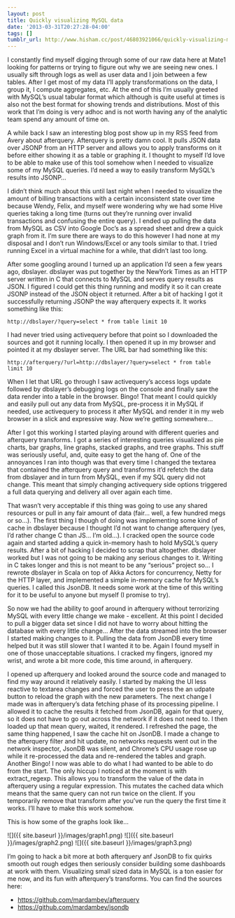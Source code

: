 ```yaml
---
layout: post
title: Quickly visualizing MySQL data
date: '2013-03-31T20:27:28-04:00'
tags: []
tumblr_url: http://www.hisham.cc/post/46803921066/quickly-visualizing-mysql-data
---
```

I constantly find myself digging through some of our raw data here at Mate1 looking for patterns or trying to figure out why we are seeing new ones. I usually sift through logs as well as user data and I join between a few tables. After I get most of my data I’ll apply transformations on the data, I group it, I compute aggregates, etc. At the end of this I’m usually greeted with MySQL’s usual tabular format which although is quite useful at times is also not the best format for showing trends and distributions. Most of this work that I’m doing is very adhoc and is not worth having any of the analytic team spend any amount of time on.

A while back I saw an interesting blog post show up in my RSS feed from Avery about afterquery. Afterquery is pretty damn cool. It pulls JSON data over JSONP from an HTTP server and allows you to apply transforms on it before either showing it as a table or graphing it. I thought to myself I’d love to be able to make use of this tool somehow when I needed to visualize some of my MySQL queries. I’d need a way to easily transform MySQL’s results into JSONP…

I didn’t think much about this until last night when I needed to visualize the amount of billing transactions with a certain inconsistent state over time because Wendy, Felix, and myself were wondering why we had some Hive queries taking a long time (turns out they’re running over invalid transactions and confusing the entire query). I ended up pulling the data from MySQL as CSV into Google Doc’s as a spread sheet and drew a quick graph from it. I’m sure there are ways to do this however I had none at my disposal and I don’t run Windows/Excel or any tools similar to that. I tried running Excel in a virtual machine for a while, that didn’t last too long.

After some googling around I turned up an application I’d seen a few years ago, dbslayer. dbslayer was put together by the NewYork Times as an HTTP server written in C that connects to MySQL and serves query results as JSON. I figured I could get this thing running and modify it so it can create JSONP instead of the JSON object it returned. After a bit of hacking I got it successfully returning JSONP the way afterquery expects it. It works something like this:

    http://dbslayer/?query=select * from table limit 10


I had never tried using activequery before that point so I downloaded the sources and got it running locally. I then opened it up in my browser and pointed it at my dbslayer server. The URL bar had something like this:

    http://afterquery/?url=http://dbslayer/?query=select * from table limit 10

When I let that URL go through I saw activequery’s access logs update followed by dbslayer’s debugging logs on the console and finally saw the data render into a table in the browser. Bingo! That meant I could quickly and easily pull out any data from MySQL, pre-process it in MySQL if needed, use activequery to process it after MySQL and render it in my web browser in a slick and expressive way. Now we’re getting somewhere…

After I got this working I started playing around with different queries and afterquery transforms. I got a series of interesting queries visualized as pie charts, bar graphs, line graphs, stacked graphs, and tree graphs. This stuff was seriously useful, and, quite easy to get the hang of. One of the annoyances I ran into though was that every time I changed the textarea that contained the afterquery query and transforms it’d refetch the data from dbslayer and in turn from MySQL, even if my SQL query did not change. This meant that simply changing activequery side options triggered a full data querying and delivery all over again each time.

That wasn’t very acceptable if this thing was going to use any shared resources or pull in any fair amount of data (fair… well, a few hundred megs or so…). The first thing I though of doing was implementing some kind of cache in dbslayer because I thought I’d not want to change afterquery (yes, I’d rather change C than JS… I’m old…).  I cracked open the source code again and started adding a quick in-memory hash to hold MySQL’s query results. After a bit of hacking I decided to scrap that altogether. dbslayer worked but I was not going to be making any serious changes to it. Writing in C takes longer and this is not meant to be any “serious” project so… I rewrote dbslayer in Scala on top of Akka Actors for concurrency, Netty for the HTTP layer, and implemented a simple in-memory cache for MySQL’s queries. I called this JsonDB. It needs some work at the time of this writing for it to be useful to anyone but myself (I promise to try).

So now we had the ability to goof around in afterquery without terrorizing MySQL with every little change we make - excellent. At this point I decided to pull a bigger data set since I did not have to worry about hitting the database with every little change… After the data streamed into the browser I started making changes to it. Pulling the data from JsonDB every time helped but it was still slower that I wanted it to be. Again I found myself in one of those unacceptable situations. I cracked my fingers, ignored my wrist, and wrote a bit more code, this time around, in afterquery.

I opened up afterquery and looked around the source code and managed to find my way around it relatively easily. I started by making the UI less reactive to textarea changes and forced the user to press the an udpate button to reload the graph with the new parameters. The next change I made was in afterquery’s data fetching phase of its processing pipeline. I allowed it to cache the results it fetched from JsonDB, again for that query, so it does not have to go out across the network if it does not need to. I then loaded up that mean query, waited, it rendered. I refreshed the page, the same thing happened, I saw the cache hit on JsonDB. I made a change to the afterquery filter and hit update, no networks requests went out in the network inspector, JsonDB was silent, and Chrome’s CPU usage rose up while it re-processed the data and re-rendered the tables and graph. Another Bingo! I now was able to do what I had wanted to be able to do from the start. The only hiccup I noticed at the moment is with extract_regexp. This allows you to transform the value of the data in afterquery using a regular expression. This mutates the cached data which means that the same query can not run twice on the client. If you temporarily remove that transform after you’ve run the query the first time it works. I’ll have to make this work somehow.

This is how some of the graphs look like…

![]({{ site.baseurl }}/images/graph1.png)
![]({{ site.baseurl }}/images/graph2.png)
![]({{ site.baseurl }}/images/graph3.png)

I’m going to hack a bit more at both afterquery anf JsonDB to fix quirks smooth out rough edges then seriously consider building some dashboards at work with them. Visualizing small sized data in MySQL is a ton easier for me now, and its fun with afterquery’s transforms. You can find the sources here:

* https://github.com/mardambey/afterquery
* https://github.com/mardambey/jsondb
